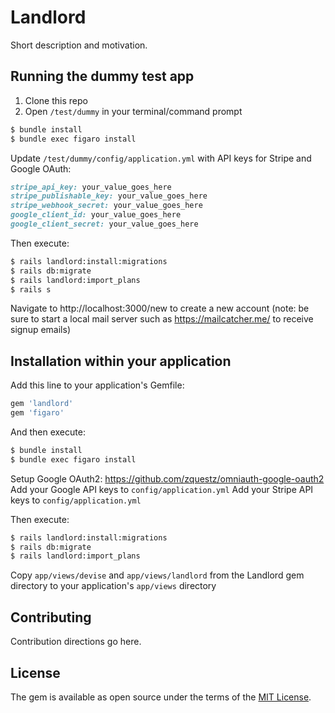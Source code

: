 # Landlord
Short description and motivation.

## Running the dummy test app
1. Clone this repo
2. Open `/test/dummy` in your terminal/command prompt
```bash
$ bundle install
$ bundle exec figaro install
```

Update `/test/dummy/config/application.yml` with API keys for Stripe and Google OAuth:
```ruby
stripe_api_key: your_value_goes_here
stripe_publishable_key: your_value_goes_here
stripe_webhook_secret: your_value_goes_here
google_client_id: your_value_goes_here
google_client_secret: your_value_goes_here
```

Then execute:
```bash
$ rails landlord:install:migrations
$ rails db:migrate
$ rails landlord:import_plans
$ rails s
```

Navigate to http://localhost:3000/new to create a new account (note: be sure to start a local mail server such as https://mailcatcher.me/ to receive signup emails)

## Installation within your application
Add this line to your application's Gemfile:

```ruby
gem 'landlord'
gem 'figaro'
```

And then execute:
```bash
$ bundle install
$ bundle exec figaro install
```

Setup Google OAuth2: https://github.com/zquestz/omniauth-google-oauth2
Add your Google API keys to `config/application.yml`
Add your Stripe API keys to `config/application.yml`

Then execute:
```bash
$ rails landlord:install:migrations
$ rails db:migrate
$ rails landlord:import_plans
```

Copy `app/views/devise` and `app/views/landlord` from the Landlord gem directory to your application's `app/views` directory

## Contributing
Contribution directions go here.

## License
The gem is available as open source under the terms of the [MIT License](http://opensource.org/licenses/MIT).
